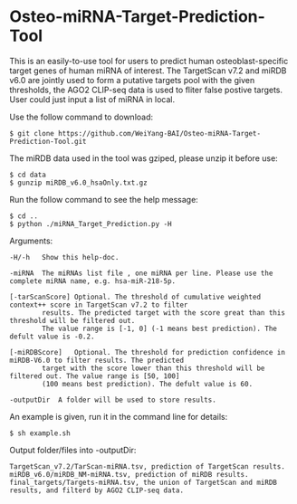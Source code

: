 # Osteo-miRNA-Target-Prediction-Tool

This is an easily-to-use tool for users to predict human osteoblast-specific target genes of human miRNA of interest. The TargetScan v7.2 and miRDB v6.0 are jointly used to form a putative targets pool with the given thresholds, the AGO2 CLIP-seq data is used to fliter false postive targets. User could just input a list of miRNA in local.

Use the follow command to download:

	$ git clone https://github.com/WeiYang-BAI/Osteo-miRNA-Target-Prediction-Tool.git

The miRDB data used in the tool was gziped, please unzip it before use:

	$ cd data
	$ gunzip miRDB_v6.0_hsaOnly.txt.gz

Run the follow command to see the help message:

	$ cd ..
	$ python ./miRNA_Target_Prediction.py -H

Arguments:

	-H/-h	Show this help-doc.

	-miRNA	The miRNAs list file , one miRNA per line. Please use the complete miRNA name, e.g. hsa-miR-218-5p.

	[-tarScanScore]	Optional. The threshold of cumulative weighted context++ score in TargetScan v7.2 to filter 
			results. The predicted target with the score great than this threshold will be filtered out.
			The value range is [-1, 0] (-1 means best prediction). The defult value is -0.2.

	[-miRDBScore]	Optional. The threshold for prediction confidence in miRDB-V6.0 to filter results. The predicted
			target with the score lower than this threshold will be filtered out. The value range is [50, 100]
			(100 means best prediction). The defult value is 60.

	-outputDir	A folder will be used to store results.


An example is given, run it in the command line for details:

	$ sh example.sh


Output folder/files into -outputDir:

	TargetScan_v7.2/TarScan-miRNA.tsv, prediction of TargetScan results.
	miRDB_v6.0/miRDB_NM-miRNA.tsv, prediction of miRDB results.
	final_targets/Targets-miRNA.tsv, the union of TargetScan and miRDB results, and filterd by AGO2 CLIP-seq data.
